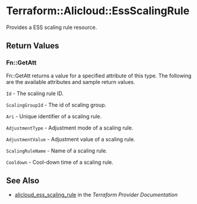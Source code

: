 # Terraform::Alicloud::EssScalingRule

Provides a ESS scaling rule resource.

## Return Values

### Fn::GetAtt

Fn::GetAtt returns a value for a specified attribute of this type. The following are the available attributes and sample return values.

`Id` - The scaling rule ID.

`ScalingGroupId` - The id of scaling group.

`Ari` - Unique identifier of a scaling rule.

`AdjustmentType` - Adjustment mode of a scaling rule.

`AdjustmentValue` - Adjustment value of a scaling rule.

`ScalingRuleName` - Name of a scaling rule.

`Cooldown` - Cool-down time of a scaling rule.

## See Also

* [alicloud_ess_scaling_rule](https://www.terraform.io/docs/providers/alicloud/r/ess_scaling_rule.html) in the _Terraform Provider Documentation_